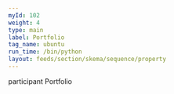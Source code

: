 ```yaml
---
myId: 102
weight: 4
type: main
label: Portfolio
tag_name: ubuntu
run_time: /bin/python
layout: feeds/section/skema/sequence/property
---
```

participant Portfolio
